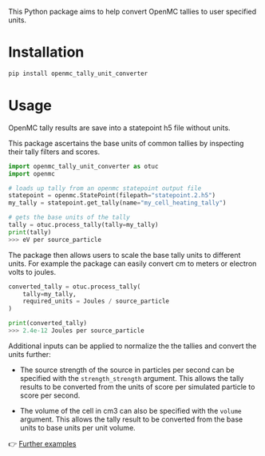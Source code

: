 
This Python package aims to help convert OpenMC tallies to user specified units.

# Installation

```bash
pip install openmc_tally_unit_converter
```

# Usage

OpenMC tally results are save into a statepoint h5 file without units.

This package ascertains the base units of common tallies by inspecting their tally filters and scores.

```python
import openmc_tally_unit_converter as otuc
import openmc

# loads up tally from an openmc statepoint output file
statepoint = openmc.StatePoint(filepath="statepoint.2.h5")
my_tally = statepoint.get_tally(name="my_cell_heating_tally")

# gets the base units of the tally
tally = otuc.process_tally(tally=my_tally)
print(tally)
>>> eV per source_particle
```

The package then allows users to scale the base tally units to different units. For example the package can easily convert cm to meters or electron volts to joules.

```python
converted_tally = otuc.process_tally(
    tally=my_tally,
    required_units = Joules / source_particle
)

print(converted_tally)
>>> 2.4e-12 Joules per source_particle
```

Additional inputs can be applied to normalize the the tallies and convert the units further:

- The source strength of the source in particles per second can be specified with the ```strength_strength``` argument. This allows the tally results to be converted from the units of score per simulated particle to score per second.

- The volume of the cell in cm3 can also be specified with the ```volume``` argument. This allows the tally result to be converted from the base units to base units per unit volume.

:point_right: [Further examples](https://github.com/fusion-energy/openmc_tally_unit_converter/tree/main/examples)

